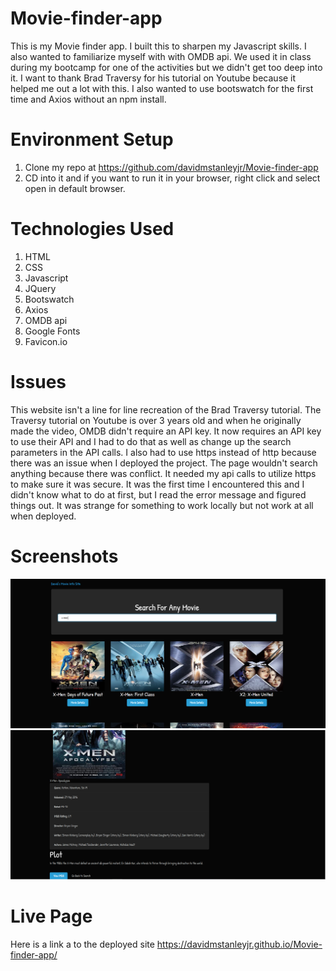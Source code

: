 # Movie-finder-app

This is my Movie finder app. I built this to sharpen my Javascript skills. I also wanted to familiarize myself with with OMDB api. We used it in class during my bootcamp for one of the activities but we didn't get too deep into it. I want to thank Brad Traversy for his tutorial on Youtube because it helped me out a lot with this. I also wanted to use bootswatch for the first time and Axios without an npm install.

# Environment Setup

1. Clone my repo at https://github.com/davidmstanleyjr/Movie-finder-app
2. CD into it and if you want to run it in your browser, right click and select open in default browser.

# Technologies Used
1. HTML
2. CSS
3. Javascript
4. JQuery
5. Bootswatch
6. Axios
7. OMDB api
8. Google Fonts
9. Favicon.io

# Issues

This website isn't a line for line recreation of the Brad Traversy tutorial. The Traversy tutorial on Youtube is over 3 years old and when he originally made the video, OMDB didn't require an API key. It now requires an API key to use their API and I had to do that as well as change up the search parameters in the API calls. I also had to use https instead of http because there was an issue when I deployed the project. The page wouldn't search anything because there was conflict. It needed my api calls to utilize https to make sure it was secure. It was the first time I encountered this and I didn't know what to do at first, but I read the error message and figured things out. It was strange for something to work locally but not work at all when deployed.

# Screenshots

![Screenshot 1](images/movie-finder-snip.PNG)
![Screenshot 2](images/movie-finder-snip-2.PNG)

# Live Page

Here is a link a to the deployed site https://davidmstanleyjr.github.io/Movie-finder-app/
